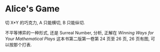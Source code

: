 # Alice's Game

切 X\*Y 的巧克力, A 只能横切, B 只能纵切.

不平等博弈的一种形式, 还是 Surreal Number, 分析, 正解在 *Winning Ways for Your Mathematical Plays* 这本书第二版第一卷第 24 页至 26 页, 26 页有图, 可以按那个打表.
